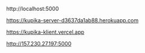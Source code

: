 http://localhost:5000

https://kupika-server-d3637da1ab88.herokuapp.com

https://kupika-klient.vercel.app

http://157.230.27.197:5000
